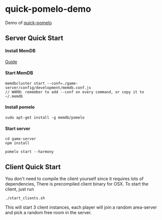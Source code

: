 # quick-pomelo-demo

Demo of [quick-pomelo](http://github.com/memdb/quick-pomelo)

## Server Quick Start

#### Install MemDB
[Guide](https://github.com/memdb/memdb#install-dependencies)

#### Start MemDB 
```
memdbcluster start --conf=./game-server/config/development/memdb.conf.js
// WARN: remember to add --conf on every command, or copy it to ~/.memdb
```

#### Install pomelo
```
sudo apt-get install -g memdb/pomelo

```

#### Start server
```
cd game-server
npm install

pomelo start --harmony
```

## Client Quick Start
You don't need to compile the client yourself since it requires lots of dependencies,
There is precompiled client binary for OSX. To start the client, just run
```
./start_clients.sh
```
This will start 3 client instances, each player will join a random area-server and pick a random free room in the server.
